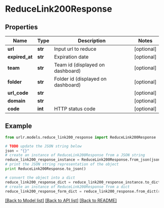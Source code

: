 # ReduceLink200Response


## Properties

Name | Type | Description | Notes
------------ | ------------- | ------------- | -------------
**url** | **str** | Input url to reduce | [optional] 
**expired_at** | **str** | Expiration date | [optional] 
**team** | **str** | Team id (displayed on dashboard) | [optional] 
**folder** | **str** | Folder id (displayed on dashboard) | [optional] 
**url_code** | **str** |  | [optional] 
**domain** | **str** |  | [optional] 
**code** | **int** | HTTP status code | [optional] 

## Example

```python
from urlr.models.reduce_link200_response import ReduceLink200Response

# TODO update the JSON string below
json = "{}"
# create an instance of ReduceLink200Response from a JSON string
reduce_link200_response_instance = ReduceLink200Response.from_json(json)
# print the JSON string representation of the object
print ReduceLink200Response.to_json()

# convert the object into a dict
reduce_link200_response_dict = reduce_link200_response_instance.to_dict()
# create an instance of ReduceLink200Response from a dict
reduce_link200_response_form_dict = reduce_link200_response.from_dict(reduce_link200_response_dict)
```
[[Back to Model list]](../README.md#documentation-for-models) [[Back to API list]](../README.md#documentation-for-api-endpoints) [[Back to README]](../README.md)


